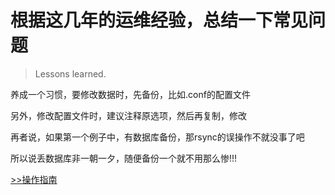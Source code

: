 # 根据这几年的运维经验，总结一下常见问题

> Lessons learned.

养成一个习惯，要修改数据时，先备份，比如.conf的配置文件

另外，修改配置文件时，建议注释原选项，然后再复制，修改

再者说，如果第一个例子中，有数据库备份，那rsync的误操作不就没事了吧

所以说丢数据库非一朝一夕，随便备份一个就不用那么惨!!!

[>>操作指南](guide)